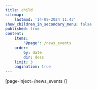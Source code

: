 ```yaml
---
title: child
sitemap:
    lastmod: '14-09-2024 11:43'
show_children_in_secondary_menu: false
published: true
content:
    items:
        '@page': /news_events
    order:
        by: date
        dir: desc
    limit: 3
    pagination: true
---
```


[page-inject=/news_events /]
